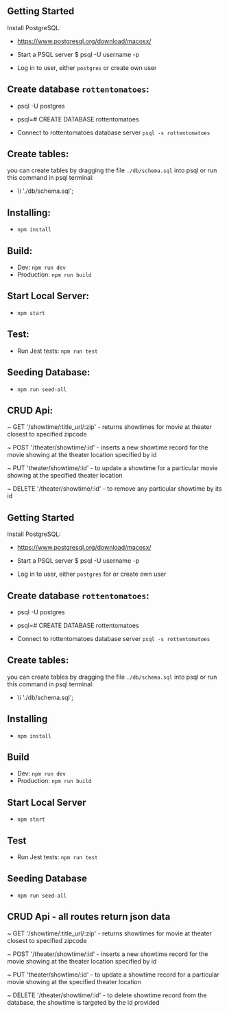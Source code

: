 
## Getting Started

Install PostgreSQL:
- https://www.postgresql.org/download/macosx/

- Start a PSQL server
  $ psql -U username -p

- Log in to user, either `postgres` or create own user

## Create database `rottentomatoes`:

- psql -U postgres
- psql=# CREATE DATABASE rottentomatoes

- Connect to rottentomatoes database server
```psql -s rottentomatoes```

## Create tables:
  you can create tables by dragging the file `./db/schema.sql` into psql 
  or run this command in psql terminal:
- \i './db/schema.sql';

## Installing:
- ```npm install```
## Build:
- Dev: ```npm run dev```
- Production: ```npm run build```

## Start Local Server:
- ```npm start```

## Test:
- Run Jest tests: ```npm run test```

## Seeding Database:
- ```npm run seed-all```


## CRUD Api:

~ GET '/showtime/:title_url/:zip' - returns showtimes for movie at theater closest to specified zipcode

~ POST '/theater/showtime/:id' - inserts a new showtime record for the movie showing at the theater location specified by id

~ PUT 'theater/showtime/:id' - to update a showtime for a particular movie showing at the specified theater location 

~ DELETE '/theater/showtime/:id' - to remove any particular showtime by its id


 
## Getting Started

Install PostgreSQL:
- https://www.postgresql.org/download/macosx/

- Start a PSQL server
  $ psql -U username -p

- Log in to user, either `postgres` for or create own user

## Create database `rottentomatoes`:

- psql -U postgres
- psql=# CREATE DATABASE rottentomatoes

- Connect to rottentomatoes database server
```psql -s rottentomatoes```

## Create tables:
  you can create tables by dragging the file `./db/schema.sql` into psql 
  or run this command in psql terminal:
- \i './db/schema.sql';

## Installing
- ```npm install```
## Build
- Dev: ```npm run dev```
- Production: ```npm run build```

## Start Local Server
- ```npm start```
## Test
- Run Jest tests: ```npm run test```

## Seeding Database
- ```npm run seed-all```


## CRUD Api - all routes return json data

~ GET '/showtime/:title_url/:zip' - returns showtimes for movie at theater closest to specified zipcode

~ POST '/theater/showtime/:id' - inserts a new showtime record for the movie showing at the theater location specified by id

~ PUT 'theater/showtime/:id' - to update a showtime record for a particular movie showing at the specified theater location 

~ DELETE '/theater/showtime/:id' - to delete showtime record from the database, the showtime is targeted by the id provided


